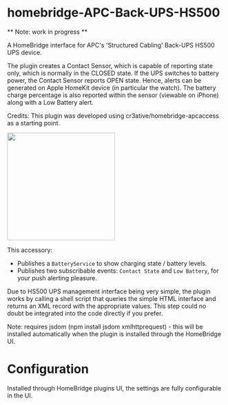 # homebridge-APC-Back-UPS-HS500

** Note: work in progress **

A HomeBridge interface for APC's 'Structured Cabling' Back-UPS HS500 UPS device.

The plugin creates a Contact Sensor, which is capable of reporting state only, which is normally in the CLOSED state. If the UPS switches to battery power, the Contact Sensor reports OPEN state. Hence, alerts can be generated on Apple HomeKit device (in particular the watch). The battery charge percentage is also reported within the sensor (viewable on iPhone) along with a Low Battery alert.

Credits: This plugin was developed using cr3ative/homebridge-apcaccess as a starting point.

<img src="https://user-images.githubusercontent.com/1850718/75247783-a0bd6b00-57ca-11ea-9391-0db0afdaf2cf.PNG" width="250"/>

This accessory:

- Publishes a `BatteryService` to show charging state / battery levels.
- Publishes two subscribable events: `Contact State` and `Low Battery`, for your push alerting pleasure.

Due to HS500 UPS management interface being very simple, the plugin works by calling a shell script that queries the simple HTML interface and returns an XML record with the appropriate values. This step could no doubt be integrated into the code directly if you prefer.

Note: requires jsdom (npm install jsdom xmlhttprequest) - this will be installed automatically when the plugin is installed through the HomeBridge UI.

# Configuration

Installed through HomeBridge plugins UI, the settings are fully configurable in the UI.

